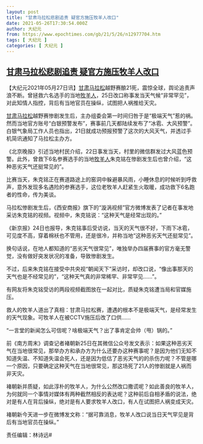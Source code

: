 ```yaml
---
layout: post
title: "甘肃马拉松悲剧追责 疑官方施压牧羊人改口"
date: 2021-05-26T17:30:54.000Z
author: 大纪元
from: https://www.epochtimes.com/gb/21/5/26/n12977704.htm
tags: [ 大纪元 ]
categories: [ 大纪元 ]
---
```

<!--1622050254000-->
[甘肃马拉松悲剧追责 疑官方施压牧羊人改口](https://www.epochtimes.com/gb/21/5/26/n12977704.htm)
------

<div>
<p>【大纪元2021年05月27日讯】<a href="https://www.epochtimes.com/gb/tag/%E7%94%98%E8%82%83.html">甘肃</a><a href="https://www.epochtimes.com/gb/tag/%E9%A9%AC%E6%8B%89%E6%9D%BE.html">马拉松</a>越野赛酿21死，震惊全球，舆论追责声浪不断。曾拯救六名选手的当地<a href="https://www.epochtimes.com/gb/tag/%E7%89%A7%E7%BE%8A%E4%BA%BA.html">牧羊人</a>，25日改口称事发当天气候“非常罕见”，对此知情人指控，背后有当地官员在操纵，试图把人祸推给天灾。</p><p><a href="https://www.epochtimes.com/gb/tag/%E7%94%98%E8%82%83.html">甘肃</a><a href="https://www.epochtimes.com/gb/tag/%E9%A9%AC%E6%8B%89%E6%9D%BE.html">马拉松</a>越野赛惨剧发生后，主办组委会第一时间归咎于是“极端天气”惹的祸。然而当地官方账号“白银预警发布”，赛事前几天都陆续发布了“冰雹、大风预警”。白银气象局工作人员也指出，21日就成功预报预警了这次的大风天气，并透过手机简讯通知了马拉松主办方。</p><p>《北京晚报》引述当地村民介绍，22日事发当天，村里的微信群发过大风蓝色预警。此外，曾救下6名参赛选手的当地<a href="https://www.epochtimes.com/gb/tag/%E7%89%A7%E7%BE%8A%E4%BA%BA.html">牧羊人</a>朱克铭在惨剧发生后也曾介绍，“这种恶劣天气还挺常见的”。</p><p>比赛当天，朱克铭正在赛道路途上的窑洞中躲避暴风雨，小睡休息的时候听到呼救声，意外发现多名遇险的参赛选手，这位老牧羊人赶紧生火取暖，成功救下6名跑者的性命，传为美谈。</p><p>马拉松惨剧发生后，《西安商报》旗下的“漩涡视频”官方微博发表了记者在事发地采访朱克铭的视频。视频中，朱克铭说：“这种天气是经常出现的。”</p><p>《新京报》24日也报导，朱克铭事后受访说，当天的天气很不好，下雨下冰雹，可见度不高，穿着棉袄也不管用，还是很冷，并称当地“这种恶劣天气还挺常见”。</p><p>换句话说，在地人都知道的“恶劣天气很常见”，唯独举办四届赛事的官方毫无警觉，没有做好突发状况的准备，导致惨剧发生。</p><p>不过，后来朱克铭在接受中共央视“朝闻天下”采访时，却改口说，“像出事那天的天气也是不经常见的”，“这种天气真的非常稀罕、非常罕见……”。</p><p>有网友将朱克铭受访的两段视频截图放在一起对比，质疑朱克铭遭当局和官媒施压。</p><p>救人的牧羊人道出了真相：甘肃马拉松赛，遭遇的根本不是极端天气，是经常发生的天气现象。可牧羊人在被CCTV施压后改了口供……</p><p>“一言堂的新闻怎么可信呢？啥极端天气？出了事肯定会帅（甩）锅的。”</p><p>前《南方周末》调查记者褚朝新25日在其微信公众号发文表示：如果这种恶劣天气在当地很常见，那举办方和承办方为什么还要办这种赛事呢？是因为他们无知不知道失温、不知道失温会死人，还是因为低估了恶劣天气的的杀伤力呢？不管是哪一个原因，只要确定这种天气在当地很常见，那这场死了21人的惨剧就是人祸而非天灾。</p><p>褚朝新并质疑，如此淳朴的牧羊人，为什么公然改口撒谎呢？如此善良的牧羊人，为何就同一个事情对媒体有两种截然相反的表达呢？这种前后自相矛盾的说法，绝对是有人在背后操纵，绝对是有人要求牧羊人改口，有人在试图把人祸变成天灾。</p><p>褚朝新今天进一步在微博发文称：“据可靠消息，牧羊人改口说当日天气罕见是背后有当地官员在操纵。”</p><p>责任编辑：林诗远#</p>
</div>
